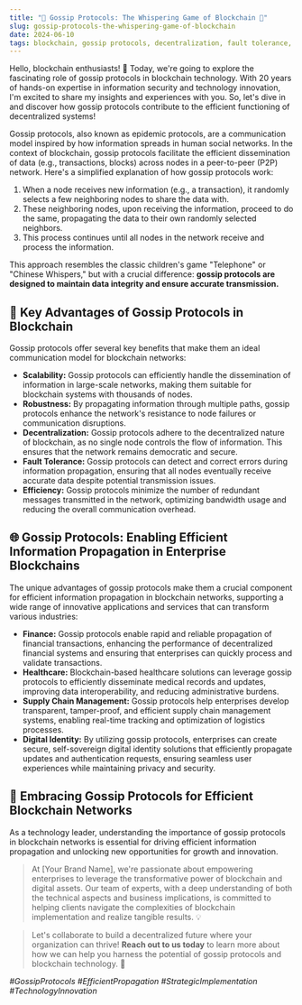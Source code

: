 ```yaml
---
title: "📣 Gossip Protocols: The Whispering Game of Blockchain 🚀"
slug: gossip-protocols-the-whispering-game-of-blockchain
date: 2024-06-10
tags: blockchain, gossip protocols, decentralization, fault tolerance, efficiency
---
```


Hello, blockchain enthusiasts! 🌟 Today, we're going to explore the fascinating role of gossip protocols in blockchain technology. With 20 years of hands-on expertise in information security and technology innovation, I'm excited to share my insights and experiences with you. So, let's dive in and discover how gossip protocols contribute to the efficient functioning of decentralized systems!

Gossip protocols, also known as epidemic protocols, are a communication model inspired by how information spreads in human social networks. In the context of blockchain, gossip protocols facilitate the efficient dissemination of data (e.g., transactions, blocks) across nodes in a peer-to-peer (P2P) network. Here's a simplified explanation of how gossip protocols work:

1. When a node receives new information (e.g., a transaction), it randomly selects a few neighboring nodes to share the data with.
2. These neighboring nodes, upon receiving the information, proceed to do the same, propagating the data to their own randomly selected neighbors.
3. This process continues until all nodes in the network receive and process the information.

This approach resembles the classic children's game "Telephone" or "Chinese Whispers," but with a crucial difference: **gossip protocols are designed to maintain data integrity and ensure accurate transmission.**

## 🚀 Key Advantages of Gossip Protocols in Blockchain

Gossip protocols offer several key benefits that make them an ideal communication model for blockchain networks:

- **Scalability:** Gossip protocols can efficiently handle the dissemination of information in large-scale networks, making them suitable for blockchain systems with thousands of nodes.
- **Robustness:** By propagating information through multiple paths, gossip protocols enhance the network's resistance to node failures or communication disruptions.
- **Decentralization:** Gossip protocols adhere to the decentralized nature of blockchain, as no single node controls the flow of information. This ensures that the network remains democratic and secure.
- **Fault Tolerance:** Gossip protocols can detect and correct errors during information propagation, ensuring that all nodes eventually receive accurate data despite potential transmission issues.
- **Efficiency:** Gossip protocols minimize the number of redundant messages transmitted in the network, optimizing bandwidth usage and reducing the overall communication overhead.

## 🌐 Gossip Protocols: Enabling Efficient Information Propagation in Enterprise Blockchains

The unique advantages of gossip protocols make them a crucial component for efficient information propagation in blockchain networks, supporting a wide range of innovative applications and services that can transform various industries:

- **Finance:** Gossip protocols enable rapid and reliable propagation of financial transactions, enhancing the performance of decentralized financial systems and ensuring that enterprises can quickly process and validate transactions.
- **Healthcare:** Blockchain-based healthcare solutions can leverage gossip protocols to efficiently disseminate medical records and updates, improving data interoperability, and reducing administrative burdens.
- **Supply Chain Management:** Gossip protocols help enterprises develop transparent, tamper-proof, and efficient supply chain management systems, enabling real-time tracking and optimization of logistics processes.
- **Digital Identity:** By utilizing gossip protocols, enterprises can create secure, self-sovereign digital identity solutions that efficiently propagate updates and authentication requests, ensuring seamless user experiences while maintaining privacy and security.

## 🚀 Embracing Gossip Protocols for Efficient Blockchain Networks

As a technology leader, understanding the importance of gossip protocols in blockchain networks is essential for driving efficient information propagation and unlocking new opportunities for growth and innovation.

> At [Your Brand Name], we're passionate about empowering enterprises to leverage the transformative power of blockchain and digital assets. Our team of experts, with a deep understanding of both the technical aspects and business implications, is committed to helping clients navigate the complexities of blockchain implementation and realize tangible results. 💡

> Let's collaborate to build a decentralized future where your organization can thrive! **Reach out to us today** to learn more about how we can help you harness the potential of gossip protocols and blockchain technology. 🤝

*#GossipProtocols #EfficientPropagation #StrategicImplementation #TechnologyInnovation*